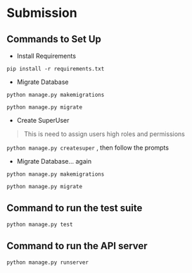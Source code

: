 # Submission


## Commands to Set Up

- Install Requirements

`pip install -r requirements.txt`

- Migrate Database

`python manage.py makemigrations`

`python manage.py migrate`

- Create SuperUser
> This is need to assign users high roles and permissions

`python manage.py createsuper` , then follow the prompts

- Migrate Database... again

`python manage.py makemigrations`

`python manage.py migrate`

## Command to run the test suite

`python manage.py test`

## Command to run the API server

`python manage.py runserver`